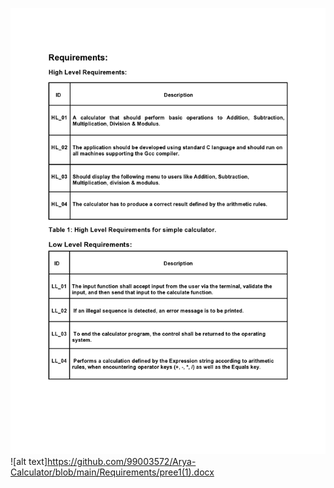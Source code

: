 ![alt text](https://github.com/99003572/Arya-Calculator/blob/main/Requirements/pree1(1)-page0001.jpg)
![alt text]https://github.com/99003572/Arya-Calculator/blob/main/Requirements/pree1(1).docx
